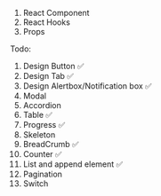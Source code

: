 1. React Component
2. React Hooks
3. Props

Todo:

1.  Design Button ✅
2.  Design Tab ✅
3.  Design Alertbox/Notification box ✅
4.  Modal
5.  Accordion
6.  Table ✅
7.  Progress ✅
8.  Skeleton
9.  BreadCrumb ✅
10. Counter ✅
11. List and append element ✅
12. Pagination
13. Switch
